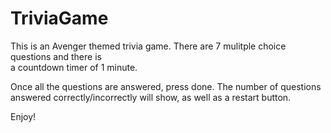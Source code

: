 # TriviaGame
This is an Avenger themed trivia game. There are 7 mulitple choice questions and there is  
a countdown timer of 1 minute. 

Once all the questions are answered, press done. The number of questions answered correctly/incorrectly will show, as well as a restart button.

Enjoy!

